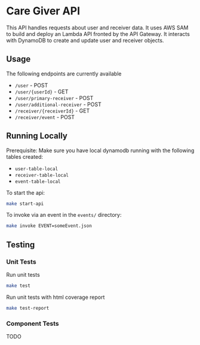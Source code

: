 # Care Giver API

This API handles requests about user and receiver data. It uses AWS SAM to build and deploy an
Lambda API fronted by the API Gateway. It interacts with DynamoDB to create and update user and receiver 
objects. 

## Usage
The following endpoints are currently available
- `/user` - POST
- `/user/{userId}` - GET
- `/user/primary-receiver` - POST
- `/user/additional-receiver` - POST
- `/receiver/{receiverId}` - GET
- `/receiver/event` - POST


## Running Locally
Prerequisite: Make sure you have local dynamodb running with the following tables created:
- `user-table-local`
- `receiver-table-local`
- `event-table-local`

To start the api:
```sh
make start-api
```

To invoke via an event in the `events/` directory:
```sh
make invoke EVENT=someEvent.json
```

## Testing

### Unit Tests
Run unit tests
```sh
make test 
```

Run unit tests with html coverage report
```sh
make test-report
```

### Component Tests
TODO